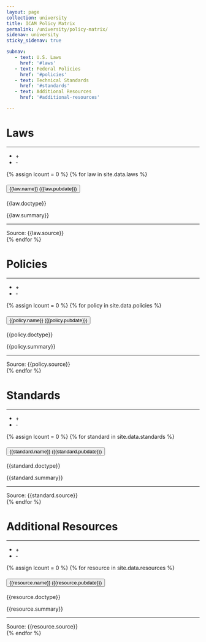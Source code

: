 ```yaml
---
layout: page
collection: university
title: ICAM Policy Matrix
permalink: /university/policy-matrix/
sidenav: university
sticky_sidenav: true

subnav:
   - text: U.S. Laws
     href: '#laws'
   - text: Federal Policies
     href: '#policies'
   - text: Technical Standards
     href: '#standards'
   - text: Additional Resources
     href: '#additional-resources'

---
```


# Laws

<hr/>
<ul class="gsa-expand-collapse-group" title="Expand or Collapse All" aria-label="Expand or Collapse All">
  <li class="gsa-expand-button" onclick="expandToggle()" onkeydown="expandToggle()" title="Expand All" aria-label="Expand All" tabindex="0">   +   </li>
  <li class="gsa-collapse-button" onclick="collapseToggle()" onkeydown="collapseToggle()" title="Collapse All" aria-label="Collapse All" tabindex="0">   -   </li>
</ul>
{% assign lcount = 0 %}
{% for law in site.data.laws %} 
<div class="usa-accordion usa-accordion--bordered">
  <h4 class="usa-accordion__heading">
    <button type="button" class="usa-accordion__button gsa-normal-text gsa-target-accordion-header" aria-expanded="{{law.expanded}}" aria-controls="gsa-{{forloop.index}}">
      {{law.name}} ({{law.pubdate}})
    </button>
  </h4>
  <div id="gsa-{{forloop.index}}" class="usa-accordion__content usa-prose gsa-target-accordion-content-area gsa-card" onclick="navigateTo('{{law.url}}')" onkeydown="navigateTo('{{law.url}}')" aria-label="{{law.name}}" tabindex="0">
        <div class="display-flex flex-column flex-align-end">
          <span class="usa-tag">{{law.doctype}}</span>
        </div>
        <p>{{law.summary}}</p>
        <hr/>
        <div class="display-flex flex-column flex-align-end">  
          <span class="gsa-source usa-link usa-link--external">Source: {{law.source}}</span>
        </div>
        <!-- 
        <div class="display-flex flex-column flex-align-end">
            <button class="usa-button"><span class="usa-link usa-link--external" style="color: white">View</span></button>
        </div>
        -->
  </div>
</div>
{% endfor %}

# Policies

<hr/>
<ul class="gsa-expand-collapse-group" title="Expand or Collapse All" aria-label="Expand or Collapse All">
  <li class="gsa-expand-button" onclick="expandToggle()" onkeydown="expandToggle()" title="Expand All" aria-label="Expand All" tabindex="0">   +   </li>
  <li class="gsa-collapse-button" onclick="collapseToggle()" onkeydown="collapseToggle()" title="Collapse All" aria-label="Collapse All" tabindex="0">   -   </li>
</ul>
{% assign lcount = 0 %}
{% for policy in site.data.policies %}
<div class="usa-accordion usa-accordion--bordered">
  <h4 class="usa-accordion__heading">
    <button type="button" class="usa-accordion__button gsa-normal-text gsa-target-accordion-header" aria-expanded="{{policy.expanded}}" aria-controls="gsa-{{forloop.index}}">
      {{policy.name}} ({{policy.pubdate}})
    </button>
  </h4>
  <div id="gsa-{{forloop.index}}" class="usa-accordion__content usa-prose gsa-target-accordion-content-area gsa-card" onclick="navigateTo('{{policy.url}}')" onkeydown="navigateTo('{{policy.url}}')" aria-label="{{policy.name}}" tabindex="0">
        <div class="display-flex flex-column flex-align-end">
          <span class="usa-tag">{{policy.doctype}}</span>
        </div>
        <p>{{policy.summary}}</p>
        <hr/>
        <div class="display-flex flex-column flex-align-end">
            <span class="gsa-source usa-link usa-link--external">Source: {{policy.source}}</span>
        </div>
        <!--
        <div class="display-flex flex-column flex-align-end">
            <button class="usa-button">View</button>
        </div> 
        -->
  </div>
</div>
{% endfor %}

# Standards

<hr/>
<ul class="gsa-expand-collapse-group" title="Expand or Collapse All" aria-label="Expand or Collapse All">
  <li class="gsa-expand-button" onclick="expandToggle()" onkeydown="expandToggle()" title="Expand All" aria-label="Expand All" tabindex="0">   +   </li>
  <li class="gsa-collapse-button" onclick="collapseToggle()" onkeydown="collapseToggle()" title="Collapse All" aria-label="Collapse All" tabindex="0">   -   </li>
</ul>
{% assign lcount = 0 %}
{% for standard in site.data.standards %}
<div class="usa-accordion usa-accordion--bordered">
  <h4 class="usa-accordion__heading">
    <button type="button" class="usa-accordion__button gsa-normal-text gsa-target-accordion-header" aria-expanded="{{standard.expanded}}" aria-controls="gsa-{{forloop.index}}">
      {{standard.name}} ({{standard.pubdate}})
    </button>
  </h4>
  <div id="gsa-{{forloop.index}}" class="usa-accordion__content usa-prose usa-prose gsa-target-accordion-content-area gsa-card" onclick="navigateTo('{{standard.url}}')" onkeydown="navigateTo('{{standard.url}}')" aria-label="{{standard.name}}" tabindex="0">
        <div class="display-flex flex-column flex-align-end">
          <span class="usa-tag">{{standard.doctype}}</span>
        </div>
        <p>{{standard.summary}}</p>
        <hr/>
        <div class="display-flex flex-column flex-align-end">
            <span class="gsa-source usa-link usa-link--external">Source: {{standard.source}}</span>
        </div>
        <!-- 
        <div class="display-flex flex-column flex-align-end">
            <button class="usa-button">View</button>
        </div> 
        -->
  </div>
</div>
{% endfor %}

# Additional Resources

<hr/>
<ul class="gsa-expand-collapse-group" title="Expand or Collapse All" aria-label="Expand or Collapse All">
  <li class="gsa-expand-button" onclick="expandToggle()" onkeydown="expandToggle()" title="Expand All" aria-label="Expand All" tabindex="0">   +   </li>
  <li class="gsa-collapse-button" onclick="collapseToggle()" onkeydown="collapseToggle()" title="Collapse All" aria-label="Collapse All" tabindex="0">   -   </li>
</ul>
{% assign lcount = 0 %}
{% for resource in site.data.resources %}
<div class="usa-accordion usa-accordion--bordered">
  <h4 class="usa-accordion__heading">
    <button type="button" class="usa-accordion__button gsa-normal-text gsa-target-accordion-header gsa-target-accordion-header" aria-expanded="{{resource.expanded}}" aria-controls="gsa-{{forloop.index}}">
      {{resource.name}} ({{resource.pubdate}})
    </button>
  </h4>
  <div id="gsa-{{forloop.index}}" class="usa-accordion__content usa-prose gsa-target-accordion-content-area gsa-card" onclick="navigateTo('{{resource.url}}')" onkeydown="navigateTo('{{resource.url}}')" aria-label="{{resource.name}}" tabindex="0">
        <div class="display-flex flex-column flex-align-end">
          <span class="usa-tag">{{resource.doctype}}</span>
        </div>
        <p>{{resource.summary}}</p>
        <hr/>
        <div class="display-flex flex-column flex-align-end">
            <span class="gsa-source usa-link usa-link--external">Source: {{resource.source}}</span>
        </div>
        <!-- 
        <div class="display-flex flex-column flex-align-end">
            <button class="usa-button">View</button>
        </div> 
        -->
  </div>
</div>
{% endfor %}